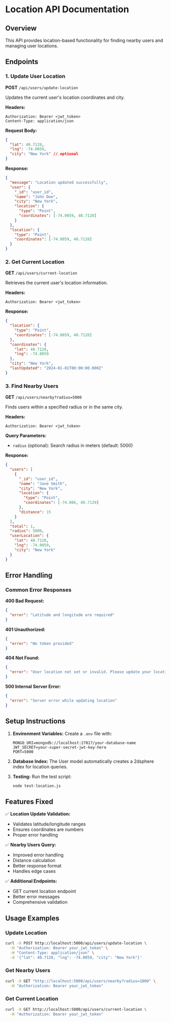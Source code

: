 # Location API Documentation

## Overview

This API provides location-based functionality for finding nearby users and managing user locations.

## Endpoints

### 1. Update User Location

**POST** `/api/users/update-location`

Updates the current user's location coordinates and city.

**Headers:**

```
Authorization: Bearer <jwt_token>
Content-Type: application/json
```

**Request Body:**

```json
{
  "lat": 40.7128,
  "lng": -74.0059,
  "city": "New York" // optional
}
```

**Response:**

```json
{
  "message": "Location updated successfully",
  "user": {
    "_id": "user_id",
    "name": "John Doe",
    "city": "New York",
    "location": {
      "type": "Point",
      "coordinates": [-74.0059, 40.7128]
    }
  },
  "location": {
    "type": "Point",
    "coordinates": [-74.0059, 40.7128]
  }
}
```

### 2. Get Current Location

**GET** `/api/users/current-location`

Retrieves the current user's location information.

**Headers:**

```
Authorization: Bearer <jwt_token>
```

**Response:**

```json
{
  "location": {
    "type": "Point",
    "coordinates": [-74.0059, 40.7128]
  },
  "coordinates": {
    "lat": 40.7128,
    "lng": -74.0059
  },
  "city": "New York",
  "lastUpdated": "2024-01-01T00:00:00.000Z"
}
```

### 3. Find Nearby Users

**GET** `/api/users/nearby?radius=5000`

Finds users within a specified radius or in the same city.

**Headers:**

```
Authorization: Bearer <jwt_token>
```

**Query Parameters:**

- `radius` (optional): Search radius in meters (default: 5000)

**Response:**

```json
{
  "users": [
    {
      "_id": "user_id",
      "name": "Jane Smith",
      "city": "New York",
      "location": {
        "type": "Point",
        "coordinates": [-74.006, 40.7129]
      },
      "distance": 15
    }
  ],
  "total": 1,
  "radius": 5000,
  "userLocation": {
    "lat": 40.7128,
    "lng": -74.0059,
    "city": "New York"
  }
}
```

## Error Handling

### Common Error Responses

**400 Bad Request:**

```json
{
  "error": "Latitude and longitude are required"
}
```

**401 Unauthorized:**

```json
{
  "error": "No token provided"
}
```

**404 Not Found:**

```json
{
  "error": "User location not set or invalid. Please update your location first."
}
```

**500 Internal Server Error:**

```json
{
  "error": "Server error while updating location"
}
```

## Setup Instructions

1. **Environment Variables:**
   Create a `.env` file with:

   ```
   MONGO_URI=mongodb://localhost:27017/your-database-name
   JWT_SECRET=your-super-secret-jwt-key-here
   PORT=5000
   ```

2. **Database Index:**
   The User model automatically creates a 2dsphere index for location queries.

3. **Testing:**
   Run the test script:
   ```bash
   node test-location.js
   ```

## Features Fixed

✅ **Location Update Validation:**

- Validates latitude/longitude ranges
- Ensures coordinates are numbers
- Proper error handling

✅ **Nearby Users Query:**

- Improved error handling
- Distance calculation
- Better response format
- Handles edge cases

✅ **Additional Endpoints:**

- GET current location endpoint
- Better error messages
- Comprehensive validation

## Usage Examples

### Update Location

```bash
curl -X POST http://localhost:5000/api/users/update-location \
  -H "Authorization: Bearer your_jwt_token" \
  -H "Content-Type: application/json" \
  -d '{"lat": 40.7128, "lng": -74.0059, "city": "New York"}'
```

### Get Nearby Users

```bash
curl -X GET "http://localhost:5000/api/users/nearby?radius=1000" \
  -H "Authorization: Bearer your_jwt_token"
```

### Get Current Location

```bash
curl -X GET http://localhost:5000/api/users/current-location \
  -H "Authorization: Bearer your_jwt_token"
```
